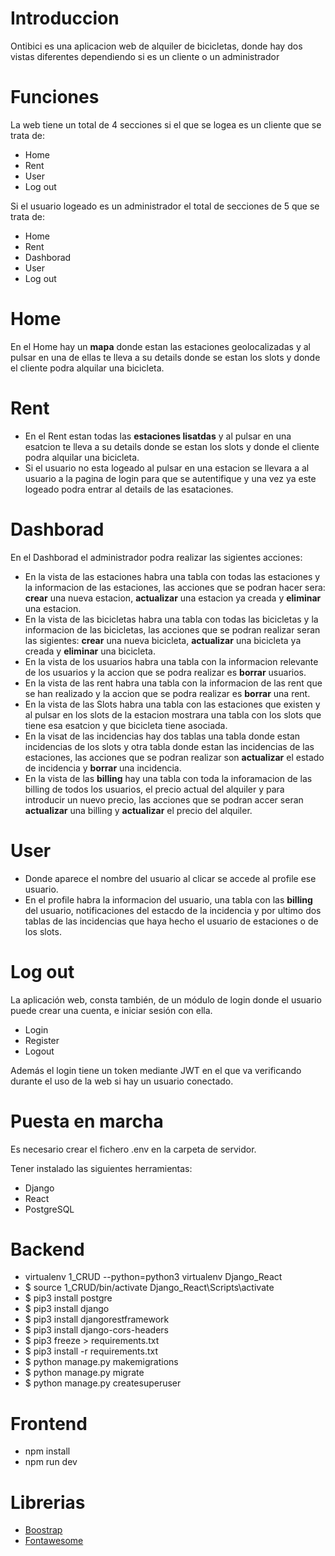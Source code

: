 # Introduccion

Ontibici es una aplicacion web de alquiler de bicicletas, donde hay dos vistas diferentes dependiendo si es un cliente o un administrador

# Funciones

La web tiene un total de 4 secciones si el que se logea es un cliente que se trata de:

* Home
* Rent
* User
* Log out

Si el usuario logeado es un administrador el total de secciones de 5 que se trata de:

* Home
* Rent
* Dashborad
* User
* Log out

# Home 

 En el Home hay un **mapa** donde estan las estaciones geolocalizadas y al pulsar en una de ellas te lleva a su details donde se estan los slots y donde el cliente podra alquilar una bicicleta.

# Rent 

* En el Rent estan todas las **estaciones lisatdas** y al pulsar en una esatcion te lleva a su details donde se estan los slots y donde el cliente podra alquilar una bicicleta.
* Si el usuario no esta logeado al pulsar en una estacion se llevara a al usuario a la pagina de login para que se autentifique y una vez ya este logeado podra entrar al details de las esataciones.

# Dashborad

En el Dashborad el administrador podra realizar las sigientes acciones:

 * En la vista de las estaciones habra una tabla con todas las estaciones y la informacion de las estaciones, las acciones que se podran hacer sera: **crear** una nueva estacion, **actualizar** una estacion ya creada y **eliminar** una estacion.
 * En la vista de las bicicletas habra una tabla con todas las bicicletas y la informacion de las bicicletas, las acciones que se podran realizar seran las sigientes:  **crear** una nueva bicicleta, **actualizar** una bicicleta ya creada y **eliminar** una bicicleta.
 * En la vista de los usuarios habra una tabla con la informacion relevante de los usuarios y la accion que se podra realizar es **borrar** usuarios.
 * En la vista de las rent habra una tabla con la informacion de las rent que se han realizado y la accion que se podra realizar es **borrar** una rent.
 * En la vista de las Slots habra una tabla con las estaciones que existen y al pulsar en los slots de la estacion mostrara una tabla con los slots que tiene esa esatcion y que bicicleta tiene asociada.
 * En la visat de las incidencias hay dos tablas una tabla donde estan incidencias de los slots y otra tabla donde estan las incidencias de las estaciones, las acciones que se podran realizar son **actualizar** el estado de incidencia y **borrar** una incidencia.
 * En la vista de las **billing** hay una tabla con toda la inforamacion de las billing de todos los usuarios, el precio actual del alquiler y para introducir un nuevo precio, las acciones que se podran accer seran **actualizar** una billing y **actualizar** el precio del alquiler.


# User

* Donde aparece el nombre del usuario al clicar se accede al profile ese usuario.
* En el profile habra la informacion del usuario, una tabla con las **billing** del usuario, notificaciones del estacdo de la incidencia y por ultimo dos tablas de las incidencias que haya hecho el usuario de estaciones o de los slots.


# Log out

La aplicación web, consta también, de un módulo de login donde el usuario puede crear una cuenta, e iniciar sesión con ella.

* Login
* Register
* Logout

Además el login tiene un token mediante JWT en el que va verificando durante el uso de la web si hay un usuario conectado.

# Puesta en marcha

Es necesario crear el fichero .env en la carpeta de servidor.

Tener instalado las siguientes herramientas:

* Django
* React
* PostgreSQL

# Backend

* virtualenv 1_CRUD --python=python3         virtualenv Django_React
* $ source 1_CRUD/bin/activate       Django_React\Scripts\activate
* $ pip3 install postgre
* $ pip3 install django
* $ pip3 install djangorestframework
* $ pip3 install django-cors-headers
* $ pip3 freeze > requirements.txt
* $ pip3 install -r requirements.txt
* $ python manage.py makemigrations
* $ python manage.py migrate
* $ python manage.py createsuperuser

# Frontend

* npm install
* npm run dev

# Librerias

* [Boostrap](https://getbootstrap.com/)
* [Fontawesome](https://fontawesome.com/)
